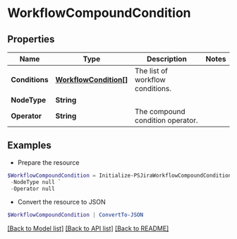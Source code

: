 # WorkflowCompoundCondition
## Properties

Name | Type | Description | Notes
------------ | ------------- | ------------- | -------------
**Conditions** | [**WorkflowCondition[]**](WorkflowCondition.md) | The list of workflow conditions. | 
**NodeType** | **String** |  | 
**Operator** | **String** | The compound condition operator. | 

## Examples

- Prepare the resource
```powershell
$WorkflowCompoundCondition = Initialize-PSJiraWorkflowCompoundCondition  -Conditions null `
 -NodeType null `
 -Operator null
```

- Convert the resource to JSON
```powershell
$WorkflowCompoundCondition | ConvertTo-JSON
```

[[Back to Model list]](../README.md#documentation-for-models) [[Back to API list]](../README.md#documentation-for-api-endpoints) [[Back to README]](../README.md)

